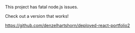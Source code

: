 This project has fatal node.js issues.  

Check out a version that works! 

https://github.com/denzelhartshorn/deployed-react-portfolio2

